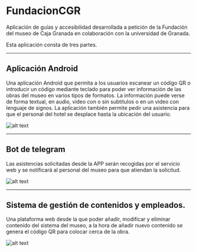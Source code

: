 # FundacionCGR
Aplicación de guías y accesibilidad desarrollada a petición de la Fundación del museo de Caja Granada en colaboración con la universidad de Granada.

Esta aplicación consta de tres partes.

---------
## Aplicación Android

Una aplicación Android que permita a los usuarios escanear un código QR o introducir un código mediante teclado para poder ver información de las obras del museo en varios tipos de formatos. La información puede verse de forma textual, en audio, video con o sin subtitulos o en un video con lenguaje de signos. La aplicación también permite pedir una asistencia para que el personal del hotel se desplace hasta la ubicación del usuario.

![alt text][app]

---------
## Bot de telegram
Las asistencias solicitadas desde la APP serán recogidas por el servicio web y se notificará al personal del museo para que atiendan la solicitud.

![alt text][bot]

---------
## Sistema de gestión de contenidos y empleados.
Una plataforma web desde la que poder añadir, modificar y eliminar contenido del sistema del museo, a la hora de añadir nuevo contenido se genera el código QR para colocar cerca de la obra.

![alt text][web]

[web]: https://github.com/Jestern/FundacionCGR/blob/master/web.png "Página de administración"
[bot]: https://github.com/Jestern/FundacionCGR/blob/master/bot.png "Bot de telegram mostrando una asistencia"
[app]: https://raw.githubusercontent.com/Jestern/FundacionCGR/master/app.png  "Aplicación de android del museo en el menú principal"
